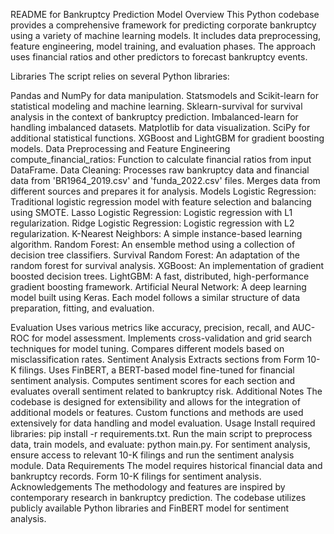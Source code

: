 README for Bankruptcy Prediction Model
Overview
This Python codebase provides a comprehensive framework for predicting corporate bankruptcy using a variety of machine learning models. It includes data preprocessing, feature engineering, model training, and evaluation phases. The approach uses financial ratios and other predictors to forecast bankruptcy events.

Libraries
The script relies on several Python libraries:

Pandas and NumPy for data manipulation.
Statsmodels and Scikit-learn for statistical modeling and machine learning.
Sklearn-survival for survival analysis in the context of bankruptcy prediction.
Imbalanced-learn for handling imbalanced datasets.
Matplotlib for data visualization.
SciPy for additional statistical functions.
XGBoost and LightGBM for gradient boosting models.
Data Preprocessing and Feature Engineering
compute_financial_ratios: Function to calculate financial ratios from input DataFrame.
Data Cleaning: Processes raw bankruptcy data and financial data from 'BR1964_2019.csv' and 'funda_2022.csv' files.
Merges data from different sources and prepares it for analysis.
Models
Logistic Regression: Traditional logistic regression model with feature selection and balancing using SMOTE.
Lasso Logistic Regression: Logistic regression with L1 regularization.
Ridge Logistic Regression: Logistic regression with L2 regularization.
K-Nearest Neighbors: A simple instance-based learning algorithm.
Random Forest: An ensemble method using a collection of decision tree classifiers.
Survival Random Forest: An adaptation of the random forest for survival analysis.
XGBoost: An implementation of gradient boosted decision trees.
LightGBM: A fast, distributed, high-performance gradient boosting framework.
Artificial Neural Network: A deep learning model built using Keras.
Each model follows a similar structure of data preparation, fitting, and evaluation.

Evaluation
Uses various metrics like accuracy, precision, recall, and AUC-ROC for model assessment.
Implements cross-validation and grid search techniques for model tuning.
Compares different models based on misclassification rates.
Sentiment Analysis
Extracts sections from Form 10-K filings.
Uses FinBERT, a BERT-based model fine-tuned for financial sentiment analysis.
Computes sentiment scores for each section and evaluates overall sentiment related to bankruptcy risk.
Additional Notes
The codebase is designed for extensibility and allows for the integration of additional models or features.
Custom functions and methods are used extensively for data handling and model evaluation.
Usage
Install required libraries: pip install -r requirements.txt.
Run the main script to preprocess data, train models, and evaluate: python main.py.
For sentiment analysis, ensure access to relevant 10-K filings and run the sentiment analysis module.
Data Requirements
The model requires historical financial data and bankruptcy records.
Form 10-K filings for sentiment analysis.
Acknowledgements
The methodology and features are inspired by contemporary research in bankruptcy prediction.
The codebase utilizes publicly available Python libraries and FinBERT model for sentiment analysis.